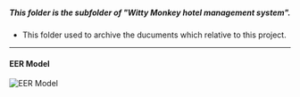 ##### This folder is the subfolder of "Witty Monkey hotel management system".
* This folder used to archive the ducuments which relative to this project.

----

#### EER Model
![EER Model](https://github.com/wanjinzhong/WittyMonkey/blob/master/Document/eer.png)